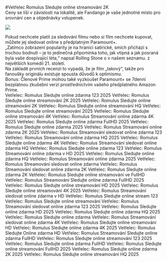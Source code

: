 #Vetřelec Romulus Sledujte online streamováni 2K  
Ceny se liší v závislosti na lokalitě, ale Fandango je vaše jednotné místo pro srovnání cen a objednávky vstupenek.  
  
[![](https://i.imgur.com/qSNzIqt.png)](https://movie.rssnews.media/hCQzSKtOp.php)  
  
Pokud nechcete platit za sledování filmu  nebo si film nechcete kupovat, můžete jej sledovat online s předplatným Paramount+.  
„Zatímco zobrazení popularity je na hranici satirické, smích přichází s trochou bodnutí – je to jedinečná připomínka toho, jak vtipná a jak posraná byla vaše dospívající léta,“ napsal Rolling Stone o  v našem seznamu. z největších komedií 21. století.  
Na základě prvních recenzí to vypadá, že je film „takový“, takže pro fanoušky originálu existuje spousta důvodů k optimismu.  
Bonus: Členové Prime mohou také vyzkoušet Paramount+ se 7denní bezplatnou zkušební verzí prostřednictvím vašeho předplatného Amazon Prime.  
Vetřelec: Romulus Sledujte online zdarma 123 2025
Vetřelec: Romulus Sledujte online streamování 2K 2025
Vetřelec: Romulus Sledujte online streamování 2K
Vetřelec: Romulus Sledujte online streamování HQ
Vetřelec: Romulus Sledujte online streamování 2025
Vetřelec: Romulus Sledujte online streamování 4K
Vetřelec: Romulus Streamování online zdarma 4K 2025
Vetřelec: Romulus Sledujte online zdarma FullHD 2025
Vetřelec: Romulus Sledujte online zdarma 2025
Vetřelec: Romulus Streamování online zdarma 2K 2025
Vetřelec: Romulus Streamování sledovat online zdarma 123
Vetřelec: Romulus Streamování online zdarma HQ 2025
Vetřelec: Romulus Sledujte online zdarma 4K
Vetřelec: Romulus Streamování sledovat online zdarma HQ
Vetřelec: Romulus Sledujte online zdarma 123
Vetřelec: Romulus Streamování online zdarma v HD 2025
Vetřelec: Romulus Sledujte online zdarma HQ
Vetřelec: Romulus Streamování online zdarma 2025
Vetřelec: Romulus Streamování sledovat online zdarma
Vetřelec: Romulus Streamování sledovat online zdarma 2K
Vetřelec: Romulus Sledujte online zdarma 2K
Vetřelec: Romulus Sledujte online streamování ve FullHD
Vetřelec: Romulus Streamování Sledujte online zdarma FullHD 2025
Vetřelec: Romulus Sledujte online streamování HD 2025
Vetřelec: Romulus Sledujte online streamování 4K 2025
Vetřelec: Romulus Streamování sledovat online zdarma v HD
Vetřelec: Romulus Sledujte online stream 123
Vetřelec: Romulus Sledujte online streamování
Vetřelec: Romulus Streamování sledovat online zdarma 123 2025
Vetřelec: Romulus Sledujte online zdarma HD 2025
Vetřelec: Romulus Sledujte online zdarma HQ 2025
Vetřelec: Romulus Sledujte online zdarma
Vetřelec: Romulus Streamování sledovat online zdarma 4K
Vetřelec: Romulus Sledujte online streamování HD
Vetřelec: Romulus Sledujte online zdarma 4K 2025
Vetřelec: Romulus Sledujte Online zdarma HD
Vetřelec: Romulus Streamování Sledujte online zdarma FullHD
Vetřelec: Romulus Sledujte online streamování 123 2025
Vetřelec: Romulus Sledujte online zdarma FullHD
Vetřelec: Romulus Sledujte online streamování FullHD 2025
Vetřelec: Romulus Sledujte online zdarma 2K 2025
Vetřelec: Romulus Sledujte online streamování HQ 2025